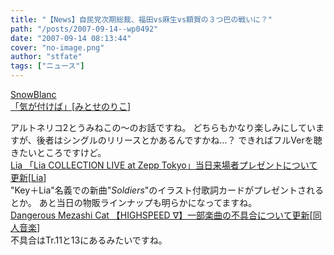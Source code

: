 ```yaml
---
title: "【News】自民党次期総裁、福田vs麻生vs額賀の３つ巴の戦いに？"
path: "/posts/2007-09-14--wp0492"
date: "2007-09-14 08:13:44"
cover: "no-image.png"
author: "stfate"
tags: ["ニュース"]
---
```


<style type="text/css">
<!--
p {white-space: pre-wrap};
-->
</style>

<a class="topics" href="http://blog.snowblanc.net/" target="_blank">SnowBlanc 「気が付けば」</a><span class="junre">[<a href="http://www.snowblanc.net/" target="_blank">みとせのりこ</a>]</span>
<div class="news">アルトネリコ2とうみねこの～のお話ですね。
どちらもかなり楽しみにしていますが、後者はシングルのリリースとかあるんですかね…？
できればフルVerを聴きたいところですけど。</div>
<a class="topics" href="http://lias-cafe.com/special/" target="_blank">Lia 「Lia COLLECTION LIVE at Zepp Tokyo」当日来場者プレゼントについて更新</a><span class="junre">[<a href="http://www.lias-cafe.com/" target="_blank">Lia</a>]</span>
<div class="news">"Key＋Lia"名義での新曲"<em>Soldiers</em>"のイラスト付歌詞カードがプレゼントされるとか。
あと当日の物販ラインナップも明らかになってますね。</div>
<a class="topics" href="http://www.komatsuna-ya.com/~nekonomikan/dmc/index.html" target="_blank">Dangerous Mezashi Cat 【HIGHSPEED ∇】一部楽曲の不具合について更新</a><span class="junre">[<a href="" target="_blank">同人音楽</a>]</span>
<div class="news">不具合はTr.11と13にあるみたいですね。</div>
